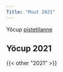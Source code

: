 ```yaml
--- 
Title: "Muut 2021"
---
```


Yöcup [pistetilanne](https://docs.google.com/spreadsheets/d/1SnUG5NLbc6CHLxvf3p4FTsCthWZZ1PH0ISq6ty-Ajt4/edit?usp=sharing) 


## Yöcup 2021
{{< other "2021" >}}
